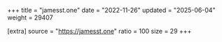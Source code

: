 +++
title = "jamesst.one"
date = "2022-11-26"
updated = "2025-06-04"
weight = 29407

[extra]
source = "https://jamesst.one"
ratio = 100
size = 29
+++
